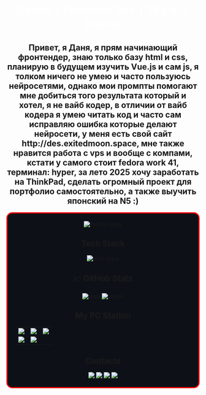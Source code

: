 <div align="center">
  <h1 style="color: #FFFFFF; font-family: 'Segoe UI', sans-serif; margin-bottom: 20px;">
     Daniel | Frontend Dev | 14 y.o. | Russia
  </h1>
  <h2>Привет, я Даня, я прям начинающий фронтендер, знаю только базу html и css, планирую в будущем изучить Vue.js и сам js, я толком ничего не умею и часто пользуюсь нейросетями, однако мои промпты помогают мне добиться того результата который и хотел, я не вайб кодер, в отличии от вайб кодера я умею читать код и часто сам исправляю ошибка которые делают нейросети, у меня есть свой сайт http://des.exitedmoon.space, мне также нравится работа с vps и вообще с компами, кстати у самого стоит fedora work 41, терминал: hyper, за лето 2025 хочу заработать на ThinkPad, сделать огромный проект для портфолио самостоятельно, а также выучить японский на N5 :)</h2>

<div align="center" style="background: #0D1117; border: 3px solid #FF0000; border-radius: 15px; padding: 20px;">
  <img src="https://komarev.com/ghpvc/?username=kripo4ek&style=flat-square&color=red" alt="Profile views"/>
  
  <!-- Технологии -->
  <h2>Tech Stack</h2>
  <img src="https://skillicons.dev/icons?i=ps,pr,fedora,vscode,html,css,js,git,github" alt="tech stack"/>
  
  <h2>📈 GitHub Stats</h2>
  <img src="https://github-readme-stats.vercel.app/api?username=kripo4ek&show_icons=true&theme=dark&title_color=FF0000&icon_color=FF0000&border_color=FF0000" alt="stats"/>
  <img src="https://github-readme-streak-stats.herokuapp.com/?user=kripo4ek&theme=dark&border=FF0000" alt="streak"/>
  
  <h2>My PC Station</h2>
  <table align="center">
    <tr>
      <td><img src="https://img.shields.io/badge/AMD-Ryzen_5_5600-FF0000?style=flat&logo=amd"/></td>
      <td><img src="https://img.shields.io/badge/AMD-RX_6600-FF0000?style=flat&logo=amd"/></td>
      <td><img src="https://img.shields.io/badge/RAM-32GB-FF0000?style=flat"/></td>
    </tr>
     <tr>
      <td><img src="https://img.shields.io/badge/PSU-650W-FF0000?style=flat&logoColor=white"/></td>
      <td><img src="https://img.shields.io/badge/ROM-1.5TB-FF0000?style=flat&logo=storage&logoColor=white"/></td>
    </tr>
  </table>
  
  <h2>Contacts</h2>
  <a href="https://t.me/kriplink" target="_blank">
    <img src="https://img.shields.io/badge/Telegram-FF0000?style=for-the-badge&logo=telegram&logoColor=white"/>
  </a>
  <a href="https://vk.com/fanichi.usedcvnt" target="_blank">
    <img src="https://img.shields.io/badge/VK-FF0000?style=for-the-badge&logo=vk&logoColor=white"/>
  </a>
  <a href="https://discord.com/users/kripo4ek" target="_blank">
    <img src="https://img.shields.io/badge/Discord-FF0000?style=for-the-badge&logo=discord&logoColor=white"/>
  </a>
  <a href="https://music.yandex.ru/users/zyuzindaniil/playlists/3?utm_medium=copy_link" target="_blank">
    <img src="https://img.shields.io/badge/Yandex_Music-FF0000?style=for-the-badge&logo=yandex&logoColor=white"/>
  </a>
</div>

<!--
**kripo4/kripo4** is a ✨ _special_ ✨ repository because its `README.md` (this file) appears on your GitHub profile.

Here are some ideas to get you started:

- 🔭 I’m currently working on ...
- 🌱 I’m currently learning ...
- 👯 I’m looking to collaborate on ...
- 🤔 I’m looking for help with ...
- 💬 Ask me about ...
- 📫 How to reach me: ...
- 😄 Pronouns: ...
- ⚡ Fun fact: ...
-->
